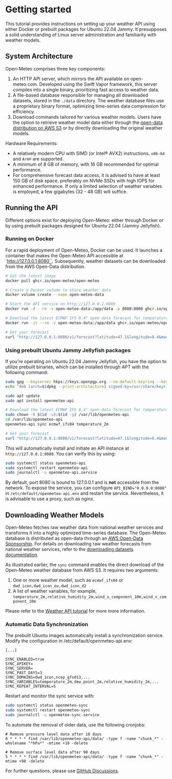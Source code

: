 # Getting started

This tutorial provides instructions on setting up your weather API using either Docker or prebuilt packages for Ubuntu 22.04 Jammy. It presupposes a solid understanding of Linux server administration and familiarity with weather models.

## System Architecture
Open-Meteo comprises three key components:
1. An HTTP API server, which mirrors the API available on open-meteo.com. Developed using the Swift Vapor framework, this server compiles into a single binary, prioritizing fast access to weather data.
2. A file-based database responsible for managing all downloaded datasets, stored in the `./data` directory. The weather database files use a proprietary binary format, optimizing time-series data compression for efficiency.
3. Download commands tailored for various weather models. Users have the option to retrieve weather model data either through the [open-data distribution on AWS S3](https://github.com/open-meteo/open-data) or by directly downloading the original weather models.

Hardware Requirements:
- A relatively modern CPU with SIMD (or Intel® AVX2) instructions. `x86-64` and `Arm®` are supported.
- A minimum of 8 GB of memory, with 16 GB recommended for optimal performance.
- For comprehensive forecast data access, it is advised to have at least 150 GB of disk space, preferably on NVMe SSDs with high IOPS for enhanced performance. If only a limited selection of weather variables is employed, a few gigabytes (32 - 48 GB) will suffice.

## Running the API
Different options exist for deploying Open-Meteo: either through Docker or by using prebuilt packages designed for Ubuntu 22.04 (Jammy Jellyfish).

### Running on Docker
For a rapid deployment of Open-Meteo, Docker can be used. It launches a container that makes the Open-Meteo API accessible at `http://127.0.0.1:8080``. Subsequently, weather datasets can be downloaded from the AWS Open-Data distribution.

```bash
# Get the latest image
docker pull ghcr.io/open-meteo/open-meteo

# Create a Docker volume to store weather data
docker volume create --name open-meteo-data

# Start the API service on http://127.0.0.1:8080
docker run -d --rm -v open-meteo-data:/app/data -p 8080:8080 ghcr.io/open-meteo/open-meteo

# Download the latest ECMWF IFS 0.4° open-data forecast for temperature (50 MB)
docker run -it --rm -v open-meteo-data:/app/data ghcr.io/open-meteo/open-meteo sync ecmwf_ifs04 temperature_2m

# Get your forecast
curl "http://127.0.0.1:8080/v1/forecast?latitude=47.1&longitude=8.4&models=ecmwf_ifs04&hourly=temperature_2m"
```

### Using prebuilt Ubuntu Jammy Jellyfish packages
If you're operating on Ubuntu 22.04 Jammy Jellyfish, you have the option to utilize prebuilt binaries, which can be installed through APT with the following command:

```bash
sudo gpg --keyserver hkps://keys.openpgp.org --no-default-keyring --keyring /usr/share/keyrings/openmeteo-archive-keyring.gpg  --recv-keys E6D9BD390F8226AE
echo "deb [arch=$(dpkg --print-architecture) signed-by=/usr/share/keyrings/openmeteo-archive-keyring.gpg] https://apt.open-meteo.com $(lsb_release -cs) main" | sudo tee /etc/apt/sources.list.d/openmeteo-api.list

sudo apt update
sudo apt install openmeteo-api

# Download the latest ECMWF IFS 0.4° open-data forecast for temperature (50 MB)
sudo chown -R $(id -u):$(id -g) /var/lib/openmeteo-api
cd /var/lib/openmeteo-api
openmeteo-api sync ecmwf_ifs04 temperature_2m

# Get your forecast
curl "http://127.0.0.1:8080/v1/forecast?latitude=47.1&longitude=8.4&models=ecmwf_ifs04&hourly=temperature_2m"
```

This will automatically install and initiate an API instance at `http://127.0.0.1:8080`. You can verify this by using:
```bash
sudo systemctl status openmeteo-api
sudo systemctl restart openmeteo-api
sudo journalctl -u openmeteo-api.service
```

By default, port 8080 is bound to 127.0.0.1 and is **not** accessible from the network. To expose the service, you can configure `API_BIND="0.0.0.0:8080"` in `/etc/default/openmeteo-api.env` and restart the service. Nevertheless, it is advisable to use a proxy, such as nginx.


## Downloading Weather Models
Open-Meteo fetches raw weather data from national weather services and transforms it into a highly optimized time-series database. The Open-Meteo database is distributed as open-data through an [AWS Open-Data Sponsorship](https://github.com/open-meteo/open-data). For details on downloading raw weather forecasts from national weather services, refer to the [downloading datasets documentation](./downloading-datasets.md).

As illustrated earlier, the `sync` command enables the direct download of the Open-Meteo weather database from AWS S3. It requires two arguments:
1. One or more weather model, such as `ecmwf_ifs04` or `dwd_icon,dwd_icon_eu,dwd_icon_d2`
2. A list of weather variables, for example, `temperature_2m,relative_humidity_2m,wind_u_component_10m,wind_v_component_10m`

Please refer to the [Weather API tutorial](https://github.com/open-meteo/open-data/tree/main/tutorial_weather_api) for more more information.


### Automatic Data Synchronization  

The prebuilt Ubuntu images automatically install a synchronization service. Modify the configuration in /etc/default/openmeteo-api.env:
```
[...]

SYNC_ENABLED=true
SYNC_APIKEY=
SYNC_SERVER=
SYNC_PAST_DAYS=3
SYNC_DOMAINS=dwd_icon,ncep_gfs013,...
SYNC_VARIABLES=temperature_2m,dew_point_2m,relative_humidity_2m,...
SYNC_REPEAT_INTERVAL=5
```

Restart and monitor the sync service with:
```bash
sudo systemctl status openmeteo-sync
sudo systemctl restart openmeteo-sync
sudo journalctl -u openmeteo-sync.service
```

To automate the removal of older data, use the following cronjobs:

```
# Remove pressure level data after 10 days
0 * * * * find /var/lib/openmeteo-api/data/ -type f -name "chunk_*" -wholename "*hPa*" -mtime +10 -delete

# Remove surface level data after 90 days
5 * * * * find /var/lib/openmeteo-api/data/ -type f -name "chunk_*" -mtime +90 -delete
```

For further questions, please use [GitHub Discussions](https://github.com/open-meteo/open-meteo/discussions).